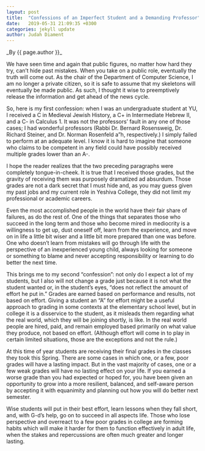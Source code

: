 ```yaml
---
layout: post
title:  "Confessions of an Imperfect Student and a Demanding Professor"
date:   2019-05-31 21:09:35 +0300
categories: jekyll update
author: Judah Diament
---
```


<span class="author-name">
_By {{ page.author }}_
</span>

We have seen time and again that public figures, no matter how hard they try, can’t hide past mistakes. When you take on a public role, eventually the truth will come out. As the chair of the Department of Computer Science, I am no longer a private citizen, so it is safe to assume that my skeletons will eventually be made public. As such, I thought it wise to preemptively release the information and get ahead of the news cycle.

So, here is my first confession: when I was an undergraduate student at YU, I received a C in Medieval Jewish History, a C+ in Intermediate Hebrew II, and a C- in Calculus 1. It was not the professors’ fault in any one of those cases; I had wonderful professors (Rabbi Dr. Bernard Rosensweig, Dr. Richard Steiner, and Dr. Norman Rosenfeld a”h, respectively.) I simply failed to perform at an adequate level. I know it is hard to imagine that someone who claims to be competent in any field could have possibly received multiple grades lower than an A-.

I hope the reader realizes that the two preceding paragraphs were completely tongue-in-cheek. It is true that I received those grades, but the gravity of receiving them was purposely dramatized ad absurdum. Those grades are not a dark secret that I must hide and, as you may guess given my past jobs and my current role in Yeshiva College, they did not limit my professional or academic careers.

Even the most accomplished people in the world have their fair share of failures, as do the rest of. One of the things that separates those who succeed in the long term and those who become mired in mediocrity is a willingness to get up, dust oneself off, learn from the experience, and move on in life a little bit wiser and a little bit more prepared than one was before. One who doesn’t learn from mistakes will go through life with the perspective of an inexperienced young child, always looking for someone or something to blame and never accepting responsibility or learning to do better the next time.

This brings me to my second “confession”: not only do I expect a lot of my students, but I also will not change a grade just because it is not what the student wanted or, in the student’s eyes, “does not reflect the amount of effort he put in.” Grades are earned based on performance and results, not based on effort. Giving a student an “A” for effort might be a useful approach to grading in some contexts at the elementary school level, but in college it is a disservice to the student, as it misleads them regarding what the real world, which they will be joining shortly, is like. In the real world people are hired, paid, and remain employed based primarily on what value they produce, not based on effort. (Although effort will come in to play in certain limited situations, those are the exceptions and not the rule.)

At this time of year students are receiving their final grades in the classes they took this Spring. There are some cases in which one, or a few, poor grades will have a lasting impact. But in the vast majority of cases, one or a few weak grades will have no lasting effect on your life. If you earned a worse grade than you had expected or hoped for, you have been given an opportunity to grow into a more resilient, balanced, and self-aware person by accepting it with equanimity and planning out how you will do better next semester.

Wise students will put in their best effort, learn lessons when they fall short, and, with G-d’s help, go on to succeed in all aspects life. Those who lose perspective and overreact to a few poor grades in college are forming habits which will make it harder for them to function effectively in adult life, when the stakes and repercussions are often much greater and longer lasting.
